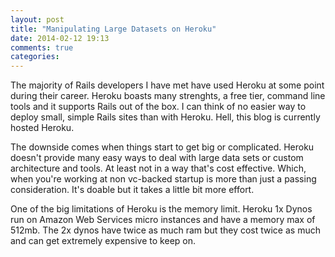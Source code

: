 ```yaml
---
layout: post
title: "Manipulating Large Datasets on Heroku"
date: 2014-02-12 19:13
comments: true
categories: 
---
```


The majority of Rails developers I have met have used Heroku at some point during their career. 
Heroku boasts many strenghts, a free tier, command line tools and it supports Rails out of the box.
I can think of no easier way to deploy small, simple Rails sites than with Heroku. Hell, this blog 
is currently hosted Heroku.

The downside comes when things start to get big or complicated. Heroku doesn't provide many easy ways
to deal with large data sets or custom architecture and tools. At least not in a way that's cost 
effective. Which, when you're working at non vc-backed startup is more than just a passing consideration.
It's doable but it takes a little bit more effort.

One of the big limitations of Heroku is the memory limit. Heroku 1x Dynos run on Amazon Web Services
micro instances and have a memory max of 512mb. The 2x dynos have twice as much ram but they cost 
twice as much and can get extremely expensive to keep on.
